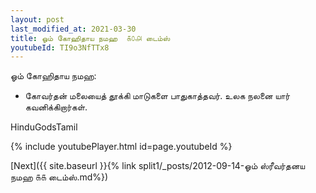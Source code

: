 ```yaml
---
layout: post
last_modified_at: 2021-03-30
title: ஓம் கோஹிதாய நமஹ  ௧௦௮ டைம்ஸ்   
youtubeId: TI9o3NfTTx8
---
```

 
 
ஓம் கோஹிதாய நமஹ:
 
 -   கோவர்தன் மலையைத் தூக்கி மாடுகளை பாதுகாத்தவர். உலக நலனை யார் கவனிக்கிறார்கள்.

HinduGodsTamil

{% include youtubePlayer.html id=page.youtubeId %}

[Next]({{ site.baseurl }}{% link split1/_posts/2012-09-14-ஓம் ஸ்ரீவர்தனய நமஹ ௧௧ டைம்ஸ்.md%})
